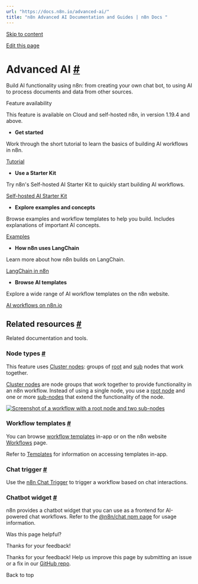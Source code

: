 ```yaml
---
url: "https://docs.n8n.io/advanced-ai/"
title: "n8n Advanced AI Documentation and Guides | n8n Docs "
---
```


[Skip to content](https://docs.n8n.io/advanced-ai/#advanced-ai)

[Edit this page](https://github.com/n8n-io/n8n-docs/edit/main/docs/advanced-ai/index.md "Edit this page")

# Advanced AI [\#](https://docs.n8n.io/advanced-ai/\#advanced-ai "Permanent link")

Build AI functionality using n8n: from creating your own chat bot, to using AI to process documents and data from other sources.

Feature availability

This feature is available on Cloud and self-hosted n8n, in version 1.19.4 and above.

- **Get started**

Work through the short tutorial to learn the basics of building AI workflows in n8n.

[Tutorial](https://docs.n8n.io/advanced-ai/intro-tutorial/)

- **Use a Starter Kit**

Try n8n's Self-hosted AI Starter Kit to quickly start building AI workflows.

[Self-hosted AI Starter Kit](https://docs.n8n.io/hosting/starter-kits/ai-starter-kit/)

- **Explore examples and concepts**

Browse examples and workflow templates to help you build. Includes explanations of important AI concepts.

[Examples](https://docs.n8n.io/advanced-ai/examples/introduction/)

- **How n8n uses LangChain**

Learn more about how n8n builds on LangChain.

[LangChain in n8n](https://docs.n8n.io/advanced-ai/langchain/overview/)

- **Browse AI templates**

Explore a wide range of AI workflow templates on the n8n website.

[AI workflows on n8n.io](https://n8n.io/workflows/?categories=25)


## Related resources [\#](https://docs.n8n.io/advanced-ai/\#related-resources "Permanent link")

Related documentation and tools.

### Node types [\#](https://docs.n8n.io/advanced-ai/\#node-types "Permanent link")

This feature uses [Cluster nodes](https://docs.n8n.io/integrations/builtin/cluster-nodes/): groups of [root](https://docs.n8n.io/integrations/builtin/cluster-nodes/root-nodes/) and [sub](https://docs.n8n.io/integrations/builtin/cluster-nodes/sub-nodes/) nodes that work together.

[Cluster nodes](https://docs.n8n.io/glossary/#cluster-node-n8n) are node groups that work together to provide functionality in an n8n workflow. Instead of using a single node, you use a [root node](https://docs.n8n.io/glossary/#root-node-n8n) and one or more [sub-nodes](https://docs.n8n.io/glossary/#sub-node-n8n) that extend the functionality of the node.

[![Screenshot of a workflow with a root node and two sub-nodes](https://docs.n8n.io/_images/integrations/builtin/cluster-nodes/root-sub-nodes.png)](https://docs.n8n.io/_images/integrations/builtin/cluster-nodes/root-sub-nodes.png)

### Workflow templates [\#](https://docs.n8n.io/advanced-ai/\#workflow-templates "Permanent link")

You can browse [workflow templates](https://docs.n8n.io/glossary/#template-n8n) in-app or on the n8n website [Workflows](https://n8n.io/workflows/?categories=25,26) page.

Refer to [Templates](https://docs.n8n.io/workflows/templates/) for information on accessing templates in-app.

### Chat trigger [\#](https://docs.n8n.io/advanced-ai/\#chat-trigger "Permanent link")

Use the [n8n Chat Trigger](https://docs.n8n.io/integrations/builtin/core-nodes/n8n-nodes-langchain.chattrigger/) to trigger a workflow based on chat interactions.

### Chatbot widget [\#](https://docs.n8n.io/advanced-ai/\#chatbot-widget "Permanent link")

n8n provides a chatbot widget that you can use as a frontend for AI-powered chat workflows. Refer to the [@n8n/chat npm page](https://www.npmjs.com/package/@n8n/chat) for usage information.

Was this page helpful?






Thanks for your feedback!






Thanks for your feedback! Help us improve this page by submitting an issue or a fix in our [GitHub repo](https://github.com/n8n-io/n8n-docs).


Back to top